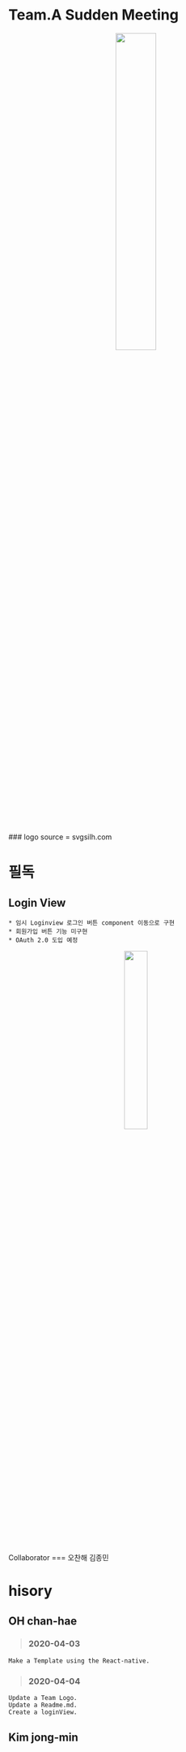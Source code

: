 Team.A Sudden Meeting
=======
<p align="center">
<img src="https://user-images.githubusercontent.com/45858414/78417788-88b1f480-7670-11ea-9863-4f0cf414d453.png" width="40%">
</p>
### logo source = svgsilh.com

필독
===
Login View
---
    * 임시 Loginview 로그인 버튼 component 이동으로 구현
    * 회원가입 버튼 기능 미구현
    * OAuth 2.0 도입 예정
<p align="center">
<img src="https://user-images.githubusercontent.com/45858414/78423460-65536d80-76a1-11ea-8540-3fde8ea37148.png" width="30%">
</p>
Collaborator
===
    오찬해
    김종민

hisory
===
OH chan-hae
---
> ### 2020-04-03
    Make a Template using the React-native. 
> ### 2020-04-04
    Update a Team Logo.
    Update a Readme.md.
    Create a loginView.

Kim jong-min
---
